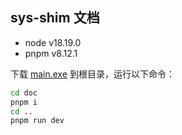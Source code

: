 ## sys-shim 文档

- node v18.19.0
- pnpm v8.12.1

下载 [main.exe](https://github.com/wll8/sys-shim/releases/download/example/main.exe) 到根目录，运行以下命令：

``` bat
cd doc
pnpm i
cd ..
pnpm run dev
```

